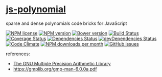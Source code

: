 [js-polynomial](http://aureooms.github.io/js-polynomial)
==

sparse and dense polynomials code bricks for JavaScript

[![NPM license](http://img.shields.io/npm/l/aureooms-js-polynomial.svg?style=flat)](https://raw.githubusercontent.com/aureooms/js-polynomial/master/LICENSE)
[![NPM version](http://img.shields.io/npm/v/aureooms-js-polynomial.svg?style=flat)](https://www.npmjs.org/package/aureooms-js-polynomial)
[![Bower version](http://img.shields.io/bower/v/aureooms-js-polynomial.svg?style=flat)](http://bower.io/search/?q=aureooms-js-polynomial)
[![Build Status](http://img.shields.io/travis/aureooms/js-polynomial.svg?style=flat)](https://travis-ci.org/aureooms/js-polynomial)
[![Coverage Status](http://img.shields.io/coveralls/aureooms/js-polynomial.svg?style=flat)](https://coveralls.io/r/aureooms/js-polynomial)
[![Dependencies Status](http://img.shields.io/david/aureooms/js-polynomial.svg?style=flat)](https://david-dm.org/aureooms/js-polynomial#info=dependencies)
[![devDependencies Status](http://img.shields.io/david/dev/aureooms/js-polynomial.svg?style=flat)](https://david-dm.org/aureooms/js-polynomial#info=devDependencies)
[![Code Climate](http://img.shields.io/codeclimate/github/aureooms/js-polynomial.svg?style=flat)](https://codeclimate.com/github/aureooms/js-polynomial)
[![NPM downloads per month](http://img.shields.io/npm/dm/aureooms-js-polynomial.svg?style=flat)](https://www.npmjs.org/package/aureooms-js-polynomial)
[![GitHub issues](http://img.shields.io/github/issues/aureooms/js-polynomial.svg?style=flat)](https://github.com/aureooms/js-polynomial/issues)

references:

 - [The GNU Multiple Precision Arithmetic Library](https://gmplib.org/)
 - https://gmplib.org/gmp-man-6.0.0a.pdf
